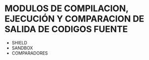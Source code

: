 # MODULOS DE COMPILACION, EJECUCIÓN Y COMPARACION DE SALIDA DE CODIGOS FUENTE

- SHIELD
- SANDBOX
- COMPARADORES


